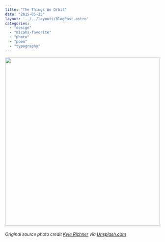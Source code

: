 ```yaml
---
title: "The Things We Orbit"
date: "2015-05-25"
layout: '../../layouts/BlogPost.astro'
categories: 
  - "design"
  - "micahs-favorite"
  - "photo"
  - "poem"
  - "typography"
---
```


<div id="week-24-bg">
  <img src="/assets/images/Week-24.jpg" alt="">
  <img src="/assets/images/Week-24a.jpg" alt="">
  <div class="spacer"></div>
  <p>steady glow of the moon<br />veiled by clouds of tonight<br />you are how I feel</p>
  <p>do you even notice us crowded poets<br />slaving to describe you<br />in ways abstract and beautiful<br />so recent our arrival<br />and the vapors of our ecosystem<br />not the only clouds<br />over our heads<br />we too go largely unnoticed<br />except by the things we orbit<br />the universe is us<br />and let us never forget<br />as we pen our sonnets about the stars<br />that beautiful as the night is<br />between the clouds<br />there is even more starlight during the day<br />although it too<br />must sometimes struggle<br />through the clouds</p>
  <div class="spacer"></div>
</div>

<h6 class="caption">Original source photo credit <a href="http://flickr.com/kylerichner" target="_blank" rel="noopener">Kyle Richner</a> via <a href="http://unsplash.com" target="_blank" rel="noopener">Unsplash.com</a></h6>


<style>
  #week-24-bg {
    background: url("images/Week-24.jpg");
    color: #fff;
    background-size: cover;
    background-repeat: no-repeat;
    transition: background 4s ease;
    position: relative;
    overflow: hidden;
    width: 100%;
  }

  #week-24-bg p {
    font-style: italic;
    line-height: 1.6;
    color: #fff;
    opacity: .8;
    padding: 0 2rem;
  }

  #week-24-bg img {
    transition: opacity 2s ease;
    position: absolute;
    left: 0;
    top: 0;
    right: 0;
    bottom: 0;
    z-index: -1;
    width: 100%;
    min-height: 100%;
    margin: 0;
    padding: 0;
    object-fit: cover;
    object-position: bottom right;
  }

  #week-24-bg img + img {
    z-index: -2;
  }

  .spacer {
    width: 100%;
    margin: 2rem 0;
  }

  .hideme {
      height: 0;
      padding: 0px;
      margin: 0px;
      visibility: invisible;
      position: relative;
      float: right;
  }

  #week-24-bg:hover img:first-of-type {
    opacity: 0;
  }
</style>